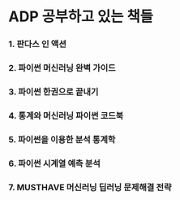 # ADP 공부하고 있는 책들

### 1. 판다스 인 액션
### 2. 파이썬 머신러닝 완벽 가이드
### 3. 파이썬 한권으로 끝내기
### 4. 통계와 머신러닝 파이썬 코드북
### 5. 파이썬을 이용한 분석 통계학
### 6. 파이썬 시계열 예측 분석
### 7. MUSTHAVE 머신러닝 딥러닝 문제해결 전략